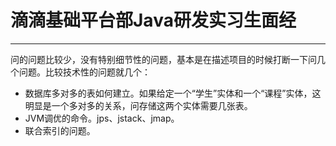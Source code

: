 ﻿# 滴滴基础平台部Java研发实习生面经
---

问的问题比较少，没有特别细节性的问题，基本是在描述项目的时候打断一下问几个问题。比较技术性的问题就几个：

- 数据库多对多的表如何建立。如果给定一个“学生”实体和一个“课程”实体，这明显是一个多对多的关系，问存储这两个实体需要几张表。
- JVM调优的命令。jps、jstack、jmap。
- 联合索引的问题。




